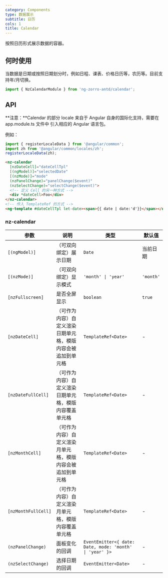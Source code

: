 ```yaml
---
category: Components
type: 数据展示
subtitle: 日历
cols: 1
title: Calendar
---
```


按照日历形式展示数据的容器。

## 何时使用

当数据是日期或按照日期划分时，例如日程、课表、价格日历等，农历等。目前支持年/月切换。

```ts
import { NzCalendarModule } from 'ng-zorro-antd/calendar';
```

## API

**注意：**Calendar 的部分 locale 来自于 Angular 自身的国际化支持，需要在 app.module.ts 文件中 引入相应的 Angular 语言包。

例如：
```typescript
import { registerLocaleData } from '@angular/common';
import zh from '@angular/common/locales/zh';
registerLocaleData(zh);
```

```html
<nz-calendar
  [nzDateCell]="dateCellTpl"
  [(ngModel)]="selectedDate"
  [(nzMode)]="mode"
  (nzPanelChange)="panelChange($event)"
  (nzSelectChange)="selectChange($event)">
  <!-- 定义 Cell 的另一种方式 -->
  <div *dateCell>Foo</div>
</nz-calendar>
<!-- 传入 TemplateRef 的方式 -->
<ng-template #dateCellTpl let-date><span>{{ date | date:'d'}}</span></ng-template>
```

### nz-calendar

| 参数 | 说明 | 类型 | 默认值 |
| --- | --- | --- | --- |
| `[(ngModel)]` | （可双向绑定）展示日期 | `Date` | 当前日期 |
| `[(nzMode)]` | （可双向绑定）显示模式 | `'month' \| 'year'` | `'month'` |
| `[nzFullscreen]` | 是否全屏显示 | `boolean` | `true` |
| `[nzDateCell]` | （可作为内容）自定义渲染日期单元格，模版内容会被追加到单元格 | `TemplateRef<Date>` | - |
| `[nzDateFullCell]` | （可作为内容）自定义渲染日期单元格，模版内容覆盖单元格 | `TemplateRef<Date>` | - |
| `[nzMonthCell]` | （可作为内容）自定义渲染月单元格，模版内容会被追加到单元格 | `TemplateRef<Date>` | - |
| `[nzMonthFullCell]` | （可作为内容）自定义渲染月单元格，模版内容覆盖单元格 | `TemplateRef<Date>` | - |
| `(nzPanelChange)` | 面板变化的回调 | `EventEmitter<{ date: Date, mode: 'month' \| 'year' }>` | - |
| `(nzSelectChange)` | 选择日期的回调 | `EventEmitter<Date>` | - |
